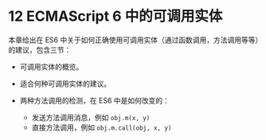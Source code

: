 # 12 ECMAScript 6 中的可调用实体

本章给出在 ES6 中关于如何正确使用可调用实体（通过函数调用，方法调用等等）的建议，包含三节：

* 可调用实体的概览。
* 适合何种可调用实体的建议。
* 两种方法调用的检测，在 ES6 中是如何改变的：

    * 发送方法调用消息，例如 `obj.m(x, y)`
    * 直接方法调用，例如 `obj.m.call(obj, x, y)`